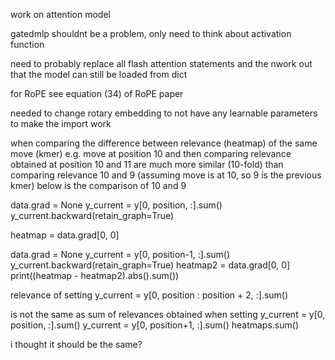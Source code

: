 work on attention model

gatedmlp shouldnt be a problem, only need to think about activation function

need to probably replace all flash attention statements and the nwork out that the model can still be loaded from dict

for RoPE see equation (34) of RoPE paper

needed to change rotary embedding to not have any learnable parameters to make the import work




when comparing the difference between relevance (heatmap) of the same move (kmer) e.g. move at position 10 and then comparing relevance obtained at position 10 and 11 are much more similar (10-fold) than comparing relevance 10 and 9 (assuming move is at 10, so 9 is the previous kmer)
below is the comparison of 10 and 9

data.grad = None
y_current = y[0, position, :].sum()
y_current.backward(retain_graph=True)

heatmap = data.grad[0, 0]

data.grad = None
y_current = y[0, position-1, :].sum()
y_current.backward(retain_graph=True)
heatmap2 = data.grad[0, 0]
print((heatmap - heatmap2).abs().sum())



relevance of setting
y_current = y[0, position : position + 2, :].sum()

is not the same as sum of relevances obtained when setting 
y_current = y[0, position, :].sum()
y_current = y[0, position+1, :].sum()
heatmaps.sum()

i thought it should be the same?